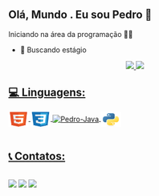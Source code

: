 ## Olá, Mundo . Eu sou Pedro 👋
Iniciando na área da programação 👨‍💻
- 🔭 Buscando estágio 


<div align="center">
  <a href="https://github.com/pedrooguilherme">
  <img width="45%" src="https://github-readme-stats.vercel.app/api?username=pedrooguilherme&show_icons=true&theme=vision-friendly-dark&include_all_commits=true&count_private=true"/>
  <img width="45%" src="https://github-readme-stats.vercel.app/api/top-langs/?username=pedrooguilherme&layout=compact&langs_count=7&theme=vision-friendly-dark"/>
</div>
  

## 💻 Linguagens:
  
  <div style="display: inline_block">
  <img align="center" alt="Pedro-HTML" height="30" width="40" src="https://raw.githubusercontent.com/devicons/devicon/master/icons/html5/html5-original.svg">
  <img align="center" alt="Pedro-CSS" height="30" width="40" src="https://raw.githubusercontent.com/devicons/devicon/master/icons/css3/css3-original.svg">
  <img align="center" alt="Pedro-Java" height="30" width="40" src="https://cdn.jsdelivr.net/gh/devicons/devicon/icons/java/java-original.svg" />
   <img align="center" alt="Pedro-Python" height="30" width="40" src="https://raw.githubusercontent.com/devicons/devicon/master/icons/python/python-original.svg">
  </div><br>
  

## 📞 Contatos: 
  <div style="display: inline_block"><br>
   <a href="https://discord.gg/Pedro_" target="_blank"><img src="https://img.shields.io/badge/Discord-7289DA?style=for-the-badge&logo=discord&logoColor=white" target="_blank"></a> 
  <a href = "pdroguilherme1.7@gmail.com"><img src="https://img.shields.io/badge/-Gmail-%23333?style=for-the-badge&logo=gmail&logoColor=white" target="_blank"></a>
  <a href="https://www.linkedin.com/in/pedro-guilherme-022b90242/" target="_blank"><img src="https://img.shields.io/badge/-LinkedIn-%230077B5?style=for-the-badge&logo=linkedin&logoColor=white" target="_blank"></a> 
<!--
**PedrooGuilherme/PedrooGuilherme** is a ✨ _special_ ✨ repository because its `README.md` (this file) appears on your GitHub profile.

Here are some ideas to get you started:

- 🔭 I’m currently working on ...
- 🌱 I’m currently learning ...
- 👯 I’m looking to collaborate on ...
- 🤔 I’m looking for help with ...
- 💬 Ask me about ...
- 📫 How to reach me: ...
- 😄 Pronouns: ...
- ⚡ Fun fact: ...
-->

